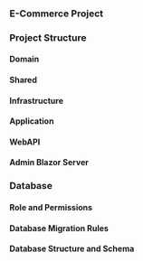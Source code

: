 ### E-Commerce Project

### Project Structure

#### Domain

#### Shared

#### Infrastructure

#### Application

#### WebAPI

#### Admin Blazor Server

### Database

#### Role and Permissions

#### Database Migration Rules

#### Database Structure and Schema




